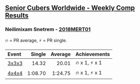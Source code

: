 <style>table {white-space: nowrap;}</style>

## [Senior Cubers Worldwide - Weekly Comp Results](/scw-comp/results/)
### Neilimixam Snetrem - [2018MERT01](https://www.worldcubeassociation.org/persons/2018MERT01)

🔥 = PR average, ⚡ = PR single.

| Event | Single | Average | Achievements|
| :-- | --: | --: | :-- |
| [3x3x3](333.md) | 14.32 | 20.01 | 🔥 x 1, ⚡ x 1 |
| [4x4x4](444.md) | 1:08.70 | 1:24.75 | 🔥 x 1, ⚡ x 1 |

<!-- Global site tag (gtag.js) - Google Analytics -->
<script async src="https://www.googletagmanager.com/gtag/js?id=UA-86348435-3"></script>
<script>window.dataLayer = window.dataLayer || []; function gtag() {dataLayer.push(arguments);} gtag('js', new Date()); gtag('config', 'UA-86348435-3');</script>
